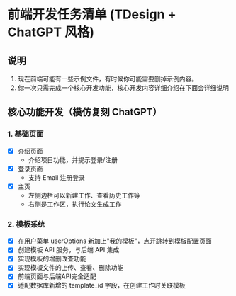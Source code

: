 # 前端开发任务清单 (TDesign + ChatGPT 风格)

## 说明

1. 现在前端可能有一些示例文件，有时候你可能需要删掉示例内容。
2. 你一次只需完成一个核心开发功能，核心开发内容详细介绍在下面会详细说明

## 核心功能开发（模仿复刻 ChatGPT）

### 1. 基础页面
- [x] 介绍页面
  - 介绍项目功能，并提示登录/注册
- [x] 登录页面
  - 支持 Email 注册登录
- [x] 主页
  - 左侧边栏可以新建工作、查看历史工作等
  - 右侧是工作区，执行论文生成工作

### 2. 模板系统
- [x] 在用户菜单 userOptions 新加上"我的模板"，点开跳转到模板配置页面
- [x] 创建模板 API 服务，与后端 API 集成
- [x] 实现模板的增删改查功能
- [x] 实现模板文件的上传、查看、删除功能
- [x] 前端页面与后端API完全适配
- [x] 适配数据库新增的 template_id 字段，在创建工作时关联模板